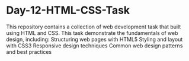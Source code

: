 # Day-12-HTML-CSS-Task
This repository contains a collection of web development task that built using HTML and CSS. This task demonstrate the fundamentals of web design, including:  Structuring web pages with HTML5 Styling and layout with CSS3 Responsive design techniques Common web design patterns and best practices

